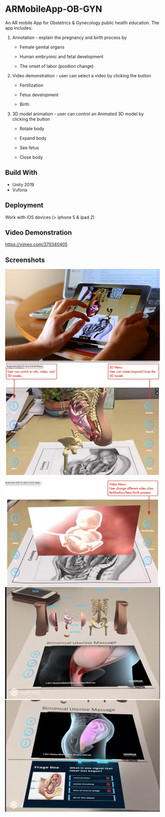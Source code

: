 # ARMobileApp-OB-GYN
An AR mobile App for Obstetrics & Gynecology public health education. The app includes: 

1. Annotation - explain the pregnancy and birth process by

   * Female genital organs 

   * Human embryonic and fetal development

   * The onset of labor (position change)

2. Video demonstration - user can select a video by clicking the button

   * Fertilization

   * Fetus development

   * Birth 

3. 3D model animation - user can control an Animated 3D model  by clicking the button

   * Rotate body

   * Expand body

   * See fetus

   * Close body

## Build With
* Unity 2019
* Vuforia
## Deployment
Work with iOS devices (> iphone 5 & ipad 2)
## Video Demonstration
https://vimeo.com/379340405
## Screenshots
![alt text](https://github.com/karima931212/ARMobileApp-OB-GYN/blob/master/screenshots/ce51ab_36f43421e84d4c8bac0ec21f6962ebb0_mv2.jpg?raw=true)
![alt text](https://github.com/karima931212/ARMobileApp-OB-GYN/blob/master/Screenshots/Screen%20Shot%202020-05-16%20at%202.26.33%20PM.png?raw=true)
![alt text](https://github.com/karima931212/ARMobileApp-OB-GYN/blob/master/Screenshots/Screen%20Shot%202020-05-16%20at%202.26.47%20PM.png?raw=true)
![alt text](https://github.com/karima931212/ARMobileApp-OB-GYN/blob/master/Screenshots/ce51ab_ca679b8b3b77480fbaa7d268ed0554d4_mv2.png?raw=true)
![alt text](https://github.com/karima931212/ARMobileApp-OB-GYN/blob/master/Screenshots/ce51ab_fcf431973af946029603b785fec464a0_mv2.png?raw=true)

